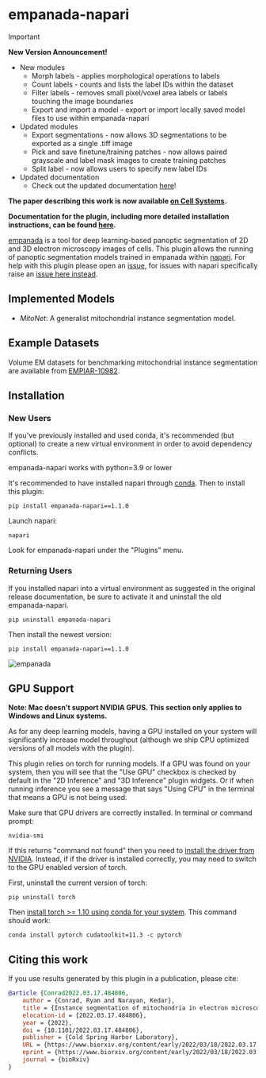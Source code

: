 # empanada-napari

> [!IMPORTANT]
> **New Version Announcement!**
> * New modules 
>   * Morph labels - applies morphological operations to labels
>   * Count labels - counts and lists the label IDs within the dataset
>   * Filter labels - removes small pixel/voxel area labels or labels touching the image boundaries
>   * Export and import a model - export or import locally saved model files to use within empanada-napari
> * Updated modules 
>   * Export segmentations - now allows 3D segmentations to be exported as a single .tiff image
>   * Pick and save finetune/training patches - now allows paired grayscale and label mask images to create training patches 
>   * Split label - now allows users to specify new label IDs 
> * Updated documentation
>   * Check out the updated documentation [here](https://empanada.readthedocs.io/en/latest/empanada-napari.html)!

**The paper describing this work is now available [on Cell Systems](https://www.cell.com/cell-systems/fulltext/S2405-4712(22)00494-X).**

**Documentation for the plugin, including more detailed installation instructions, can be found [here](https://empanada.readthedocs.io/en/latest/empanada-napari.html).**

[empanada](https://github.com/volume-em/empanada) is a tool for deep learning-based panoptic segmentation of 2D and 3D electron microscopy images of cells.
This plugin allows the running of panoptic segmentation models trained in empanada within [napari](https://napari.org).
For help with this plugin please open an [issue](https://github.com/volume-em/empanada-napari/issues), for issues with napari specifically
raise an [issue here instead](https://github.com/napari/napari/issues).

## Implemented Models

  - *MitoNet*: A generalist mitochondrial instance segmentation model.

## Example Datasets

Volume EM datasets for benchmarking mitochondrial instance segmentation are available from
[EMPIAR-10982](https://www.ebi.ac.uk/empiar/EMPIAR-10982/).

## Installation

### New Users

If you've previously installed and used conda, it's recommended (but optional) to create a new virtual 
environment in order to avoid dependency conflicts. 

empanada-napari works with python=3.9 or lower

It's recommended to have installed napari through [conda](https://docs.conda.io/en/latest/miniconda.html). Then to install this plugin:

```shell
pip install empanada-napari==1.1.0
```

Launch napari:

```shell
napari
```

Look for empanada-napari under the "Plugins" menu.


### Returning Users

If you installed napari into a virtual environment as suggested in the original release documentation, 
be sure to activate it and uninstall the old empanada-napari.

```shell
pip uninstall empanada-napari
```

Then install the newest version:

```shell
pip install empanada-napari==1.1.0
```


![empanada](images/demo.gif)

## GPU Support

**Note: Mac doesn't support NVIDIA GPUS. This section only applies to Windows and Linux systems.**

As for any deep learning models, having a GPU installed on your system will significantly
increase model throughput (although we ship CPU optimized versions of all models with the plugin).

This plugin relies on torch for running models. If a GPU was found on your system, then you will see that the
"Use GPU" checkbox is checked by default in the "2D Inference" and "3D Inference" plugin widgets. Or if when running
inference you see a message that says "Using CPU" in the terminal that means a GPU is not being used.

Make sure that GPU drivers are correctly installed. In terminal or command prompt:

```shell
nvidia-smi
```

If this returns "command not found" then you need to [install the driver from NVIDIA](https://www.nvidia.com/download/index.aspx). Instead, if
if the driver is installed correctly, you may need to switch to the GPU enabled version of torch.

First, uninstall the current version of torch:

```shell
pip uninstall torch
```

Then [install torch >= 1.10 using conda for your system](https://pytorch.org/get-started/locally/).
This command should work:

```shell
conda install pytorch cudatoolkit=11.3 -c pytorch
```

## Citing this work

If you use results generated by this plugin in a publication, please cite:

```bibtex
@article {Conrad2022.03.17.484806,
	author = {Conrad, Ryan and Narayan, Kedar},
	title = {Instance segmentation of mitochondria in electron microscopy images with a generalist deep learning model},
	elocation-id = {2022.03.17.484806},
	year = {2022},
	doi = {10.1101/2022.03.17.484806},
	publisher = {Cold Spring Harbor Laboratory},
	URL = {https://www.biorxiv.org/content/early/2022/03/18/2022.03.17.484806},
	eprint = {https://www.biorxiv.org/content/early/2022/03/18/2022.03.17.484806.full.pdf},
	journal = {bioRxiv}
}
```
